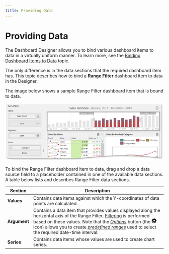 ```yaml
---
title: Providing Data
---
```

# Providing Data
The Dashboard Designer allows you to bind various dashboard items to data in a virtually uniform manner. To learn more, see the [Binding Dashboard Items to Data](../../binding-dashboard-items-to-data.md) topic.

The only difference is in the data sections that the required dashboard item has. This topic describes how to bind a **Range Filter** dashboard item to data in the Designer.

The image below shows a sample Range Filter dashboard item that is bound to data.

![RangeProvidingData_Main](../../../../images/img117712.png)

To bind the Range Filter dashboard item to data, drag and drop a data source field to a placeholder contained in one of the available data sections. A table below lists and describes Range Filter data sections.

| Section | Description |
|---|---|
| **Values** | Contains data items against which the Y-coordinates of data points are calculated. |
| **Argument** | Contains a data item that provides values displayed along the horizontal axis of the Range Filter. [Filtering](interactivity.md) is performed based on these values. Note that the _[Options](../../ui-elements/data-items-pane.md)_ button (the ![BoundImageAttributeOptionsButton](../../../../images/img123296.png) icon) allows you to create _[predefined ranges](predefined-ranges.md)_ used to select the required date-time interval. |
| **Series** | Contains data items whose values are used to create chart series. |
